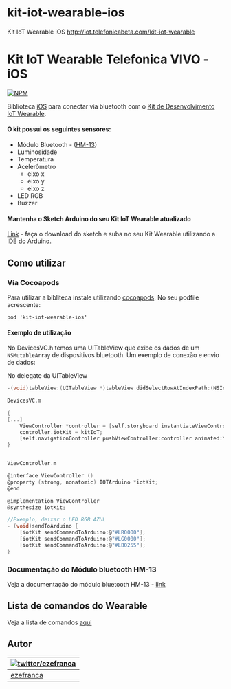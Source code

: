 # kit-iot-wearable-ios
Kit IoT Wearable iOS  http://iot.telefonicabeta.com/kit-iot-wearable


# Kit IoT Wearable Telefonica VIVO - iOS
[![NPM](https://nodei.co/npm/kit-iot-wearable.png?downloads=true)](https://nodei.co/npm/kit-iot-wearable)

Biblioteca [iOS](http://apple.com/) para conectar via bluetooth com o [Kit de Desenvolvimento IoT Wearable](http://iot.telefonicabeta.com/).

#### O kit possui os seguintes sensores:
  * Módulo Bluetooth - ([HM-13](http://www.fasttech.com/product/1827700-hm-13-dual-mode-bluetooth-4-0-ble-spp-le-serial))
  * Luminosidade
  * Temperatura
  * Acelerômetro
    * eixo x
    * eixo y
    * eixo z
  * LED RGB
  * Buzzer


#### Mantenha o Sketch Arduino do seu Kit IoT Wearable atualizado
[Link](https://github.com/telefonicadigital/kit-iot-wearable-arduino) - faça o download do sketch e suba no seu Kit Wearable utilizando a IDE do Arduino.


## Como utilizar

### Via Cocoapods

Para utilizar a bibliteca instale utilizando [cocoapods](http://cocoapods.org/). No seu podfile acrescente:

```
pod 'kit-iot-wearable-ios'
```

#### Exemplo de utilização

No DevicesVC.h temos uma UITableView que exibe os dados de um ```NSMutableArray``` de dispositivos bluetooth.
Um exemplo de conexão e envio de dados:

No delegate da UITableView
```c
-(void)tableView:(UITableView *)tableView didSelectRowAtIndexPath:(NSIndexPath *)indexPath

DevicesVC.m

{
[...]
    ViewController *controller = [self.storyboard instantiateViewControllerWithIdentifier:@"XPTO"];
    controller.iotKit = kitIoT;
    [self.navigationController pushViewController:controller animated:YES];
}


ViewController.m

@interface ViewController ()
@property (strong, nonatomic) IOTArduino *iotKit;
@end

@implementation ViewController
@synthesize iotKit;

//Exemplo, deixar o LED RGB AZUL
- (void)sendToArduino {
    [iotKit sendCommandToArduino:@"#LR0000"];
    [iotKit sendCommandToArduino:@"#LG0000"];
    [iotKit sendCommandToArduino:@"#LB0255"];
}


```
### Documentação do Módulo bluetooth HM-13
Veja a documentação do módulo bluetooth HM-13 - [link](http://www.seeedstudio.com/wiki/images/3/32/Bluetooth_HM-13_en.pdf)


## Lista de comandos do Wearable
Veja a lista de comandos [aqui](https://github.com/telefonicadigital/kit-iot-wearable/wiki/Comandos-do-Wearable)


## Autor
| [![twitter/ezefranca](https://avatars0.githubusercontent.com/u/3648336?v=3&u=c9cf380aa967f5eb9cbb0097db0dd8586875dd6d&s?s=80)](http://twitter.com/ezefranca "Follow @ezefranca on Twitter") |
|---|
| [ezefranca](http://ezefranca.com) |

